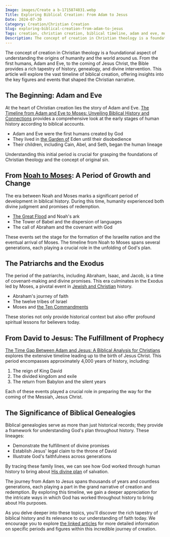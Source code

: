 ```yaml
---
Image: images/Create a b-1715874831.webp
Title: Exploring Biblical Creation: From Adam to Jesus
Date: 2024-07-30
Category: Creation/Christian Creation
Slug: exploring-biblical-creation-from-adam-to-jesus
Tags: creation, christian creation, biblical timeline, adam and eve, moses, jesus, biblical history, pillar
Description: The concept of creation in Christian theology is a foundational aspect of understanding the origins of humanity and the world around us From the first humans Adam and Eve to the coming of Jesus Christ the Bible provides a rich tapestry of history genealogy and divine intervention This article will
---
```


The concept of creation in Christian theology is a foundational aspect of understanding the origins of humanity and the world around us. From the first humans, Adam and Eve, to the coming of Jesus Christ, the Bible provides a rich tapestry of history, genealogy, and divine intervention. This article will explore the vast timeline of biblical creation, offering insights into the key figures and events that shaped the Christian narrative.

## The Beginning: Adam and Eve

At the heart of Christian creation lies the story of Adam and Eve. [The Timeline from Adam and Eve to Moses: Unveiling Biblical History and Connections](/the-timeline-from-adam-and-eve-to-moses-unveiling-biblical-history-and-connections) provides a comprehensive look at the early stages of human history according to biblical accounts. 

- Adam and Eve were the first humans created by God
- They lived in [the Garden of](/the-timeline-from-adam-and-eve-to-moses-unveiling-biblical-history-and-connections) Eden until their disobedience
- Their children, including Cain, Abel, and Seth, began the human lineage

Understanding this initial period is crucial for grasping the foundations of Christian theology and the concept of original sin.

## From [Noah to Moses](/the-timeline-from-adam-and-eve-to-moses-unveiling-biblical-history-and-connections): A Period of Growth and Change

The era between Noah and Moses marks a significant period of development in biblical history. During this time, humanity experienced both divine judgment and promises of redemption. 

* [The Great Flood](/the-timeline-from-adam-and-eve-to-moses-unveiling-biblical-history-and-connections) and Noah's ark
* The Tower of Babel and the dispersion of languages
* The call of Abraham and the covenant with God

These events set the stage for the formation of the Israelite nation and the eventual arrival of Moses. The timeline from Noah to Moses spans several generations, each playing a crucial role in the unfolding of God's plan.

## The Patriarchs and the Exodus

The period of the patriarchs, including Abraham, Isaac, and Jacob, is a time of covenant-making and divine promises. This era culminates in the Exodus led by Moses, a pivotal event in [Jewish and Christian](/understanding-the-differences-between-messianic-judaism-and-christianity-a-comprehensive-guide) history.

* Abraham's journey of faith
* The twelve tribes of Israel
* Moses and [the Ten Commandments](/unveiling-the-biblical-significance-of-the-number-2-a-comprehensive-guide-for-christian-readers)

These stories not only provide historical context but also offer profound spiritual lessons for believers today.

## From David to Jesus: The Fulfillment of Prophecy

[The Time Gap Between Adam and Jesus: A Biblical Analysis for Christians](/the-time-gap-between-adam-and-jesus-a-biblical-analysis-for-christians) explores the extensive timeline leading up to the birth of Jesus Christ. This period encompasses approximately 4,000 years of history, including:

1. The reign of King David
2. The divided kingdom and exile
3. The return from Babylon and the silent years

Each of these events played a crucial role in preparing the way for the coming of the Messiah, Jesus Christ.

## The Significance of Biblical Genealogies

Biblical genealogies serve as more than just historical records; they provide a framework for understanding God's plan throughout history. These lineages:

- Demonstrate the fulfillment of divine promises
- Establish Jesus' legal claim to the throne of David
- Illustrate God's faithfulness across generations

By tracing these family lines, we can see how God worked through human history to bring about [His divine plan](/the-ultimate-journey-from-nazareth-to-bethlehem-in-the-bible-a-christian-exploration) of salvation.



The journey from Adam to Jesus spans thousands of years and countless generations, each playing a part in the grand narrative of creation and redemption. By exploring this timeline, we gain a deeper appreciation for the intricate ways in which God has worked throughout history to bring about His purposes.

As you delve deeper into these topics, you'll discover the rich tapestry of biblical history and its relevance to our understanding of faith today. We encourage you to explore [the linked articles](/unlocking-your-divine-potential-comprehensive-guide-spiritual-gifts) for more detailed information on specific periods and figures within this incredible journey of creation.